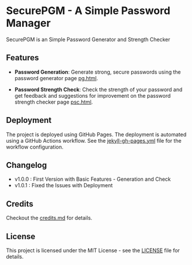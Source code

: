 # SecurePGM - A Simple Password Manager 

SecurePGM is an Simple Password Generator and Strength Checker 

## Features

- **Password Generation**: Generate strong, secure passwords using the password generator page [pg.html](src/Pages/pg.html).

- **Password Strength Check**: Check the strength of your password and get feedback and suggestions for improvement on the password strength checker page [psc.html](src/Pages/psc.html).


## Deployment

The project is deployed using GitHub Pages. The deployment is automated using a GitHub Actions workflow. See the [jekyll-gh-pages.yml](.github/workflows/jekyll-gh-pages.yml) file for the workflow configuration.


## Changelog 
* v1.0.0 : First Version with Basic Features - Generation and Check  
* v1.0.1 : Fixed the Issues with Deployment 
  


## Credits 
Checkout the [credits.md](credits.md) for details.

## License

This project is licensed under the MIT License - see the [LICENSE](LICENSE) file for details.

